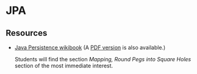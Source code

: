 # JPA

## Resources

- [Java Persistence wikibook](https://en.wikibooks.org/wiki/Java_Persistence) (A [PDF version](https://upload.wikimedia.org/wikipedia/commons/8/81/Java_Persistence.pdf) is also available.)

	Students will find the section *Mapping, Round Pegs into Square Holes* section of the most immediate interest.

